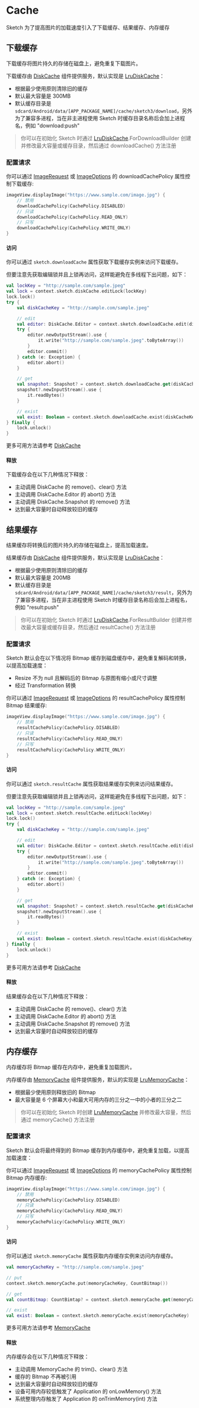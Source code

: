 # Cache

Sketch 为了提高图片的加载速度引入了下载缓存、结果缓存、内存缓存

## 下载缓存

下载缓存将图片持久的存储在磁盘上，避免重复下载图片。

下载缓存由 [DiskCache] 组件提供服务，默认实现是 [LruDiskCache]：

* 根据最少使用原则清除旧的缓存
* 默认最大容量是 300MB
* 默认缓存目录是 `sdcard/Android/data/[APP_PACKAGE_NAME]/cache/sketch3/download`，另外为了兼容多进程，当在非主进程使用 Sketch
  时缓存目录名称后会加上进程名，例如 "download:push"

> 你可以在初始化 Sketch 时通过 [LruDiskCache].ForDownloadBuilder 创建并修改最大容量或缓存目录，然后通过 downloadCache() 方法注册

### 配置请求

你可以通过 [ImageRequest] 或 [ImageOptions] 的 downloadCachePolicy 属性控制下载缓存:

```kotlin
imageView.displayImage("https://www.sample.com/image.jpg") {
    // 禁用
    downloadCachePolicy(CachePolicy.DISABLED)
    // 只读
    downloadCachePolicy(CachePolicy.READ_ONLY)
    // 只写
    downloadCachePolicy(CachePolicy.WRITE_ONLY)
}
```

#### 访问

你可以通过 `sketch.downloadCache` 属性获取下载缓存实例来访问下载缓存。

但要注意先获取编辑锁并且上锁再访问，这样能避免在多线程下出问题，如下：

```kotlin
val lockKey = "http://sample.com/sample.jpeg"
val lock = context.sketch.diskCache.editLock(lockKey)
lock.lock()
try {
    val diskCacheKey = "http://sample.com/sample.jpeg"

    // edit
    val editor: DiskCache.Editor = context.sketch.downloadCache.edit(diskCacheKey)
    try {
        editor.newOutputStream().use {
            it.write("http://sample.com/sample.jpeg".toByteArray())
        }
        editor.commit()
    } catch (e: Exception) {
        editor.abort()
    }

    // get
    val snapshot: Snapshot? = context.sketch.downloadCache.get(diskCacheKey)
    snapshot?.newInputStream().use {
        it.readBytes()
    }

    // exist
    val exist: Boolean = context.sketch.downloadCache.exist(diskCacheKey)
} finally {
    lock.unlock()
}
```

更多可用方法请参考 [DiskCache]

#### 释放

下载缓存会在以下几种情况下释放：

* 主动调用 DiskCache 的 remove()、clear() 方法
* 主动调用 DiskCache.Editor 的 abort() 方法
* 主动调用 DiskCache.Snapshot 的 remove() 方法
* 达到最大容量时自动释放较旧的缓存

## 结果缓存

结果缓存将转换后的图片持久的存储在磁盘上，提高加载速度。

结果缓存由 [DiskCache] 组件提供服务，默认实现是 [LruDiskCache]：

* 根据最少使用原则清除旧的缓存
* 默认最大容量是 200MB
* 默认缓存目录是 `sdcard/Android/data/[APP_PACKAGE_NAME]/cache/sketch3/result`，另外为了兼容多进程，当在非主进程使用 Sketch
  时缓存目录名称后会加上进程名，例如 "result:push"

> 你可以在初始化 Sketch 时通过 [LruDiskCache].ForResultBuilder 创建并修改最大容量或缓存目录，然后通过 resultCache() 方法注册

### 配置请求

Sketch 默认会在以下情况将 Bitmap 缓存到磁盘缓存中，避免重复解码和转换，以提高加载速度：

* Resize 不为 null 且解码后的 Bitmap 与原图有缩小或尺寸调整
* 经过 Transformation 转换

你可以通过 [ImageRequest] 或 [ImageOptions] 的 resultCachePolicy 属性控制 Bitmap 结果缓存:

```kotlin
imageView.displayImage("https://www.sample.com/image.jpg") {
    // 禁用
    resultCachePolicy(CachePolicy.DISABLED)
    // 只读
    resultCachePolicy(CachePolicy.READ_ONLY)
    // 只写
    resultCachePolicy(CachePolicy.WRITE_ONLY)
}
```

#### 访问

你可以通过 `sketch.resultCache` 属性获取结果缓存实例来访问结果缓存。

但要注意先获取编辑锁并且上锁再访问，这样能避免在多线程下出问题，如下：

```kotlin
val lockKey = "http://sample.com/sample.jpeg"
val lock = context.sketch.resultCache.editLock(lockKey)
lock.lock()
try {
    val diskCacheKey = "http://sample.com/sample.jpeg"

    // edit
    val editor: DiskCache.Editor = context.sketch.resultCache.edit(diskCacheKey)
    try {
        editor.newOutputStream().use {
            it.write("http://sample.com/sample.jpeg".toByteArray())
        }
        editor.commit()
    } catch (e: Exception) {
        editor.abort()
    }

    // get
    val snapshot: Snapshot? = context.sketch.resultCache.get(diskCacheKey)
    snapshot?.newInputStream().use {
        it.readBytes()
    }

    // exist
    val exist: Boolean = context.sketch.resultCache.exist(diskCacheKey)
} finally {
    lock.unlock()
}
```

更多可用方法请参考 [DiskCache]

#### 释放

结果缓存会在以下几种情况下释放：

* 主动调用 DiskCache 的 remove()、clear() 方法
* 主动调用 DiskCache.Editor 的 abort() 方法
* 主动调用 DiskCache.Snapshot 的 remove() 方法
* 达到最大容量时自动释放较旧的缓存

## 内存缓存

内存缓存将 Bitmap 缓存在内存中，避免重复加载图片。

内存缓存由 [MemoryCache] 组件提供服务，默认的实现是 [LruMemoryCache]：

* 根据最少使用原则释放旧的 Bitmap
* 最大容量是 6 个屏幕大小和最大可用内存的三分之一中的小者的三分之二

> 你可以在初始化 Sketch 时创建 [LruMemoryCache] 并修改最大容量，然后通过 memoryCache() 方法注册

### 配置请求

Sketch 默认会将最终得到的 Bitmap 缓存到内存缓存中，避免重复加载，以提高加载速度：

你可以通过 [ImageRequest] 或 [ImageOptions] 的 memoryCachePolicy 属性控制 Bitmap 内存缓存:

```kotlin
imageView.displayImage("https://www.sample.com/image.jpg") {
    // 禁用
    memoryCachePolicy(CachePolicy.DISABLED)
    // 只读
    memoryCachePolicy(CachePolicy.READ_ONLY)
    // 只写
    memoryCachePolicy(CachePolicy.WRITE_ONLY)
}
```

#### 访问

你可以通过 `sketch.memoryCache` 属性获取内存缓存实例来访问内存缓存。

```kotlin
val memoryCacheKey = "http://sample.com/sample.jpeg"

// put
context.sketch.memoryCache.put(memoryCacheKey, CountBitmap())

// get
val countBitmap: CountBimtap? = context.sketch.memoryCache.get(memoryCacheKey)

// exist
val exist: Boolean = context.sketch.memoryCache.exist(memoryCacheKey)
```

更多可用方法请参考 [MemoryCache]

#### 释放

内存缓存会在以下几种情况下释放：

* 主动调用 MemoryCache 的 trim()、clear() 方法
* 缓存的 Bitmap 不再被引用
* 达到最大容量时自动释放较旧的缓存
* 设备可用内存较低触发了 Application 的 onLowMemory() 方法
* 系统整理内存触发了 Application 的 onTrimMemory(int) 方法

[MemoryCache]: ../../sketch/src/main/java/com/github/panpf/sketch/cache/MemoryCache.kt

[LruMemoryCache]: ../../sketch/src/main/java/com/github/panpf/sketch/cache/internal/LruMemoryCache.kt

[DiskCache]: ../../sketch/src/main/java/com/github/panpf/sketch/cache/DiskCache.kt

[LruDiskCache]: ../../sketch/src/main/java/com/github/panpf/sketch/cache/internal/LruDiskCache.kt

[ImageRequest]: ../../sketch/src/main/java/com/github/panpf/sketch/request/ImageRequest.kt

[ImageOptions]: ../../sketch/src/main/java/com/github/panpf/sketch/request/ImageOptions.kt

[reference_article]: http://www.cnblogs.com/zhucai/p/inPreferQualityOverSpeed.html